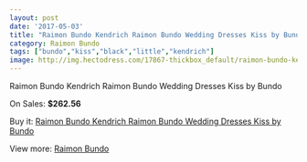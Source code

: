 ```yaml
---
layout: post
date: '2017-05-03'
title: "Raimon Bundo Kendrich Raimon Bundo Wedding Dresses Kiss by Bundo"
category: Raimon Bundo
tags: ["bundo","kiss","black","little","kendrich"]
image: http://img.hectodress.com/17867-thickbox_default/raimon-bundo-kendrich-raimon-bundo-wedding-dresses-kiss-by-bundo.jpg
---
```

Raimon Bundo Kendrich Raimon Bundo Wedding Dresses Kiss by Bundo

On Sales: **$262.56**
<a href="https://www.hectodress.com/raimon-bundo/8407-raimon-bundo-kendrich-raimon-bundo-wedding-dresses-kiss-by-bundo.html"><amp-img layout="responsive" width="600" height="600" src="//img.hectodress.com/17867-thickbox_default/raimon-bundo-kendrich-raimon-bundo-wedding-dresses-kiss-by-bundo.jpg" alt="Raimon Bundo Kendrich Raimon Bundo Wedding Dresses Kiss by Bundo 0" /></a>

Buy it: [Raimon Bundo Kendrich Raimon Bundo Wedding Dresses Kiss by Bundo](https://www.hectodress.com/raimon-bundo/8407-raimon-bundo-kendrich-raimon-bundo-wedding-dresses-kiss-by-bundo.html "Raimon Bundo Kendrich Raimon Bundo Wedding Dresses Kiss by Bundo")

View more: [Raimon Bundo](https://www.hectodress.com/142-raimon-bundo "Raimon Bundo")
